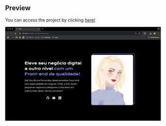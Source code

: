 ## Preview
You can access the project by clicking [here!](https://brunaa-f.github.io/portfolio/)

![Desktop](public/preview-portfolio.png)

